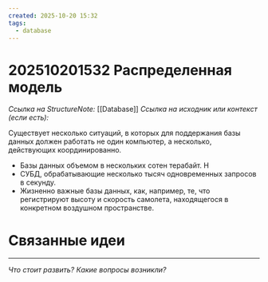 ```yaml
---
created: 2025-10-20 15:32
tags:
  - database
---
```

# 202510201532 Распределенная модель

*Ссылка на StructureNote:* [[Database]]
*Ссылка на исходник или контекст (если есть):* 

Существует несколько ситуаций, в которых для поддержания базы данных должен работать не один компьютер, а несколько, действующих координированно. 
- Базы данных объемом в нескольких сотен терабайт. Н
- СУБД, обрабатывающие несколько тысяч одновременных запросов в секунду. 
- Жизненно важные базы данных, как, например, те, что регистрируют высоту и скорость самолета, находящегося в конкретном воздушном пространстве.

# Связанные идеи

---

*Что стоит развить? Какие вопросы возникли?*
